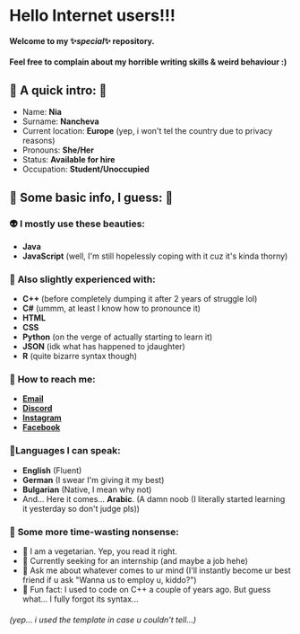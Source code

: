 # **Hello Internet users!!!**
#### Welcome to my ✨*special*✨ repository.
#### Feel free to complain about my horrible writing skills & weird behaviour :)


## 🧀 **A quick intro:** 🧀
- Name: **Nia**
- Surname: **Nancheva**
- Current location: **Europe** (yep, i won't tel the country due to privacy reasons)
- Pronouns: **She/Her**
- Status: **Available for hire**
- Occupation: **Student/Unoccupied**

## 🦄 **Some basic info, I guess:** 🦄

### 👽 **I mostly use these beauties:**
- **Java**
- **JavaScript** (well, I'm still hopelessly coping with it cuz it's kinda thorny)
### 🐲 **Also slightly experienced with:**
- **C++** (before completely dumping it after 2 years of struggle lol)
- **C#** (ummm, at least I know how to pronounce it)
- **HTML**
- **CSS**
- **Python** (on the verge of actually starting to learn it)
- **JSON** (idk what has happened to jdaughter)
- **R** (quite bizarre syntax though)
### 🌸 **How to reach me:**
- [**Email**](mailto:niaplnan.business@gmail.com)
- [**Discord**](https://discordapp.com/users/719788587456921601)
- [**Instagram**](https://instagram.com/nianancheva)
- [**Facebook**](https://facebook.com/niaplnan)
### 🍁**Languages I can speak:**
- **English** (Fluent)
- **German** (I swear I'm giving it my best)
- **Bulgarian** (Native, I mean why not)
- And... Here it comes... **Arabic**. (A damn noob (I literally started learning it yesterday so don't judge pls))
### 🐸 **Some more time-wasting nonsense:**
- 🍭 I am a vegetarian. Yep, you read it right.
- 🤍 Currently seeking for an internship (and maybe a job hehe)
- 💬 Ask me about whatever comes to ur mind (I'll instantly become ur best friend if u ask "Wanna us to employ u, kiddo?")
- 🐋 Fun fact: I used to code on C++ a couple of years ago. But guess what... I fully forgot its syntax...
###### (yep... i used the template in case u couldn't tell...)
